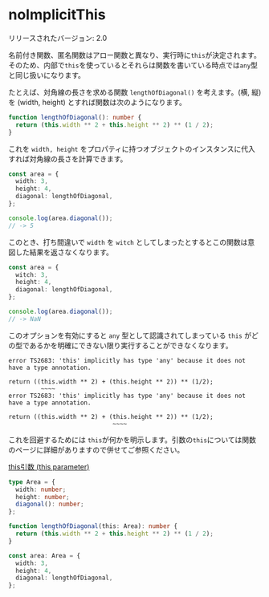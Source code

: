 # noImplicitThis

リリースされたバージョン: 2.0

名前付き関数、匿名関数はアロー関数と異なり、実行時に`this`が決定されます。そのため、内部で`this`を使っているとそれらは関数を書いている時点では`any`型と同じ扱いになります。

たとえば、対角線の長さを求める関数 `lengthOfDiagonal()` を考えます。(横, 縦)を (width, height) とすれば関数は次のようになります。

```typescript
function lengthOfDiagonal(): number {
  return (this.width ** 2 + this.height ** 2) ** (1 / 2);
}
```

これを `width, height` をプロパティに持つオブジェクトのインスタンスに代入すれば対角線の長さを計算できます。

```typescript
const area = {
  width: 3,
  height: 4,
  diagonal: lengthOfDiagonal,
};

console.log(area.diagonal());
// -> 5
```

このとき、打ち間違いで `width` を `witch` としてしまったとするとこの関数は意図した結果を返さなくなります。

```typescript
const area = {
  witch: 3,
  height: 4,
  diagonal: lengthOfDiagonal,
};

console.log(area.diagonal());
// -> NaN
```

このオプションを有効にすると `any` 型として認識されてしまっている `this` がどの型であるかを明確にできない限り実行することができなくなります。

```text
error TS2683: 'this' implicitly has type 'any' because it does not have a type annotation.

return ((this.width ** 2) + (this.height ** 2)) ** (1/2);
         ~~~~
error TS2683: 'this' implicitly has type 'any' because it does not have a type annotation.

return ((this.width ** 2) + (this.height ** 2)) ** (1/2);
                             ~~~~
```

これを回避するためには `this`が何かを明示します。引数の`this`については関数のページに詳細がありますので併せてご参照ください。

[this引数 (this parameter)](../functions/this-parameters.md)

```typescript
type Area = {
  width: number;
  height: number;
  diagonal(): number;
};

function lengthOfDiagonal(this: Area): number {
  return (this.width ** 2 + this.height ** 2) ** (1 / 2);
}

const area: Area = {
  width: 3,
  height: 4,
  diagonal: lengthOfDiagonal,
};
```
